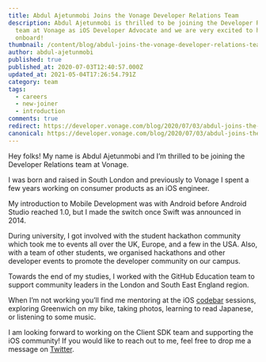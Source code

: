 ```yaml
---
title: Abdul Ajetunmobi Joins the Vonage Developer Relations Team
description: Abdul Ajetunmobi is thrilled to be joining the Developer Relations
  team at Vonage as iOS Developer Advocate and we are very excited to have him
  onboard!
thumbnail: /content/blog/abdul-joins-the-vonage-developer-relations-team/Abdul-1.png
author: abdul-ajetunmobi
published: true
published_at: 2020-07-03T12:40:57.000Z
updated_at: 2021-05-04T17:26:54.791Z
category: team
tags:
  - careers
  - new-joiner
  - introduction
comments: true
redirect: https://developer.vonage.com/blog/2020/07/03/abdul-joins-the-vonage-developer-relations-team
canonical: https://developer.vonage.com/blog/2020/07/03/abdul-joins-the-vonage-developer-relations-team
---
```

Hey folks! My name is Abdul Ajetunmobi and I’m thrilled to be joining the Developer Relations team at Vonage. 

I was born and raised in South London and previously to Vonage I spent a few years working on consumer products as an iOS engineer. 

My introduction to Mobile Development was with Android before Android Studio reached 1.0, but I made the switch once Swift was announced in 2014.

During university, I got involved with the student hackathon community which took me to events all over the UK, Europe, and a few in the USA. Also, with a team of other students, we organised hackathons and other developer events to promote the developer community on our campus. 

Towards the end of my studies, I worked with the GitHub Education team to support community leaders in the London and South East England region. 

When I’m not working you’ll find me mentoring at the iOS [codebar](https://codebar.io) sessions, exploring Greenwich on my bike, taking photos, learning to read Japanese, or listening to some music. 

I am looking forward to working on the Client SDK team and supporting the iOS community! If you would like to reach out to me, feel free to drop me a message on [Twitter](https://twitter.com/abdulajet).
